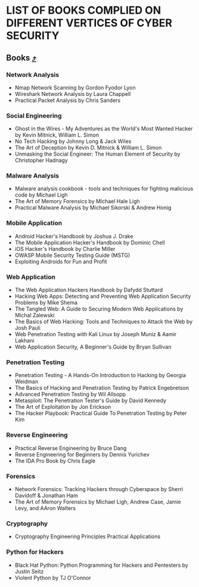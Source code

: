 # LIST OF BOOKS COMPLIED ON DIFFERENT VERTICES OF CYBER SECURITY

##  Books [⤴](https://github.com/scsp-community/Cyber-Sec-Resources)
### Network Analysis
* Nmap Network Scanning by Gordon Fyodor Lyon
* Wireshark Network Analysis by Laura Chappell
* Practical Packet Analysis by Chris Sanders
### Social Engineering
* Ghost in the Wires - My Adventures as the World's Most Wanted Hacker by Kevin Mitnick, William L. Simon
* No Tech Hacking by Johnny Long & Jack Wiles
* The Art of Deception by Kevin D. Mitnick & William L. Simon
* Unmasking the Social Engineer: The Human Element of Security by Christopher Hadnagy
### Malware Analysis
* Malware analysis cookbook - tools and techniques for fighting malicious code by Michael Ligh
* The Art of Memory Forensics by Michael Hale Ligh
* Practical Malware Analysis by Michael Sikorski & Andrew Honig
### Mobile Application 
* Android Hacker's Handbook by Joshua J. Drake
* The Mobile Application Hacker's Handbook by Dominic Chell
* iOS Hacker's Handbook by Charlie Miller
* OWASP Mobile Security Testing Guide (MSTG)
* Exploiting Androids for Fun and Profit
### Web Application
* The Web Application Hackers Handbook by Dafydd Stuttard
* Hacking Web Apps: Detecting and Preventing Web Application Security Problems by Mike Shema
* The Tangled Web: A Guide to Securing Modern Web Applications by Michal Zalewski
* The Basics of Web Hacking: Tools and Techniques to Attack the Web by Josh Pauli 
* Web Penetration Testing with Kali Linux by Joseph Muniz & Aamir Lakhani
* Web Application Security, A Beginner's Guide by Bryan Sullivan  
### Penetration Testing
* Penetration Testing - A Hands-On Introduction to Hacking by Georgia Weidman
* The Basics of Hacking and Penetration Testing by Patrick Engebretson
* Advanced Penetration Testing by Wil Allsopp
* Metasploit: The Penetration Tester's Guide by David Kennedy 
* The Art of Exploitation by Jon Erickson
* The Hacker Playbook: Practical Guide To Penetration Testing by Peter Kim
### Reverse Engineering
* Practical Reverse Engineering by Bruce Dang
* Reverse Engineering for Beginners by Dennis Yurichev
* The IDA Pro Book by Chris Eagle
### Forensics
* Network Forensics: Tracking Hackers through Cyberspace by Sherri Davidoff & Jonathan Ham
* The Art of Memory Forensics by Michael Ligh, Andrew Case, Jamie Levy, and AAron Walters
### Cryptography
* Cryptography Engineering Principles Practical Applications
### Python for Hackers 
* Black Hat Python: Python Programming for Hackers and Pentesters by Justin Seitz
* Violent Python by TJ O'Connor
